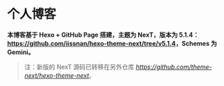 # 个人博客



**本博客基于 Hexo + GitHub Page 搭建，主题为 NexT，版本为 5.1.4：<https://github.com/iissnan/hexo-theme-next/tree/v5.1.4>，Schemes 为 Gemini。**

> 注：新版的 NexT 源码已转移在另外仓库 *<https://github.com/theme-next/hexo-theme-next>*。







